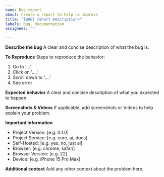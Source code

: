 ```yaml
---
name: Bug report
about: Create a report to help us improve
title: "[BUG] <Short Description>"
labels: bug, documentation
assignees: ''

---
```


**Describe the bug**
A clear and concise description of what the bug is.

**To Reproduce**
Steps to reproduce the behavior:
1. Go to '...'
2. Click on '....'
3. Scroll down to '....'
4. See error

**Expected behavior**
A clear and concise description of what you expected to happen.

**Screenshots & Videos**
If applicable, add screenshots or Videos to help explain your problem.

**Important information**
 - Project Version: [e.g. 0.1.0]
 - Project Service: [e.g. core, ai, docs]
 - Self-Hosted: [e.g. yes, no, just ai]
 - Browser: [e.g. chrome, safari]
 - Browser Version: [e.g. 22]
 - Device: [e.g. iPhone 15 Pro Max]

**Additional context**
Add any other context about the problem here.

